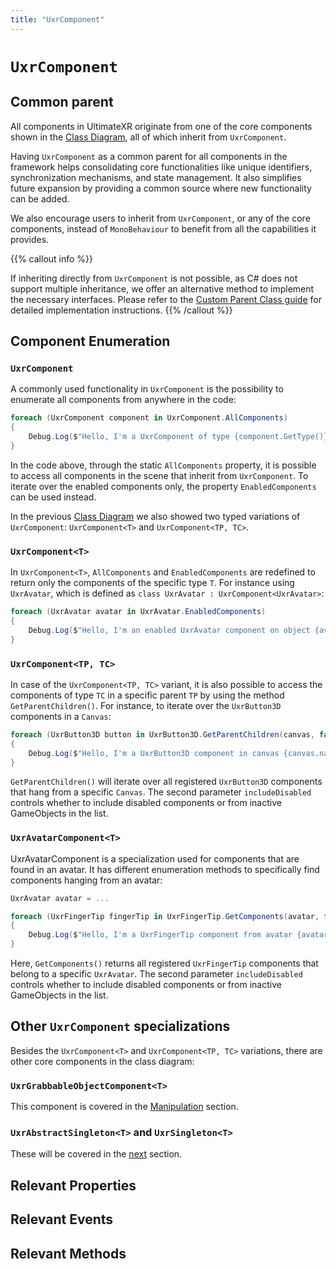 ```yaml
---
title: "UxrComponent"
---
```


# `UxrComponent`

## Common parent

All components in UltimateXR originate from one of the core components shown in the [Class Diagram](/docs/programming-guide/architecture-class-diagram), all of which inherit from `UxrComponent`.

Having `UxrComponent` as a common parent for all components in the framework helps consolidating core functionalities like unique identifiers, synchronization mechanisms, and state management. It also simplifies future expansion by providing a common source where new functionality can be added.

We also encourage users to inherit from `UxrComponent`, or any of the core components, instead of `MonoBehaviour` to benefit from all the capabilities it provides.

{{% callout info %}}

If inheriting directly from `UxrComponent` is not possible, as C# does not support multiple inheritance, we offer an alternative method to implement the necessary interfaces.
Please refer to the [Custom Parent Class guide](/docs/programming-guide/state-serialization-and-synchronization-custom-parent-class) for detailed implementation instructions.
{{% /callout %}}

## Component Enumeration

### `UxrComponent`
A commonly used functionality in `UxrComponent` is the possibility to enumerate all components from anywhere in the code:

```c#
foreach (UxrComponent component in UxrComponent.AllComponents)
{
    Debug.Log($"Hello, I'm a UxrComponent of type {component.GetType()} on object {component.name}");
}
```

In the code above, through the static `AllComponents` property, it is possible to access all components in the scene that inherit from `UxrComponent`.
To iterate over the enabled components only, the property `EnabledComponents` can be used instead.

In the previous [Class Diagram](/docs/programming-guide/architecture-class-diagram) we also showed two typed variations of `UxrComponent`: `UxrComponent<T>` and `UxrComponent<TP, TC>`.

### `UxrComponent<T>`
In `UxrComponent<T>`, `AllComponents` and `EnabledComponents` are redefined to return only the components of the specific type `T`. For instance using `UxrAvatar`, which is defined as `class UxrAvatar : UxrComponent<UxrAvatar>`:

```c#
foreach (UxrAvatar avatar in UxrAvatar.EnabledComponents)
{
    Debug.Log($"Hello, I'm an enabled UxrAvatar component on object {avatar.name}");
}
```

### `UxrComponent<TP, TC>`
In case of the `UxrComponent<TP, TC>` variant, it is also possible to access the components of type `TC` in a specific parent `TP` by using the method `GetParentChildren()`.
For instance, to iterate over the `UxrButton3D` components in a `Canvas`:

```c#
foreach (UxrButton3D button in UxrButton3D.GetParentChildren(canvas, false))
{
    Debug.Log($"Hello, I'm a UxrButton3D component in canvas {canvas.name}");
}
```

`GetParentChildren()` will iterate over all registered `UxrButton3D` components that hang from a specific `Canvas`. The second parameter `includeDisabled` controls whether to include disabled components or from inactive GameObjects in the list.

### `UxrAvatarComponent<T>`
UxrAvatarComponent<T> is a specialization used for components that are found in an avatar. It has different enumeration methods to specifically find components hanging from an avatar:

```c#
UxrAvatar avatar = ...

foreach (UxrFingerTip fingerTip in UxrFingerTip.GetComponents(avatar, false))
{
    Debug.Log($"Hello, I'm a UxrFingerTip component from avatar {avatar.name}");
}
```

Here, `GetComponents()` returns all registered `UxrFingerTip` components that belong to a specific `UxrAvatar`. The second parameter `includeDisabled` controls whether to include disabled components or from inactive GameObjects in the list.

## Other `UxrComponent` specializations

Besides the `UxrComponent<T>` and `UxrComponent<TP, TC>` variations, there are other core components in the class diagram:

### `UxrGrabbableObjectComponent<T>`

This component is covered in the [Manipulation](/docs/programming-guide/manipulation-uxrgrabbableobjectcomponent) section.

### `UxrAbstractSingleton<T>` and `UxrSingleton<T>`

These will be covered in the [next](/docs/programming-guide/architecture-singletons) section.

## Relevant Properties

## Relevant Events

## Relevant Methods